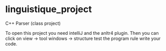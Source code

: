 # linguistique_project
C++ Parser (class project)

To open this project you need intelliJ and the anltr4 plugin.
Then you can click on view -> tool windows -> structure
test the program rule
write your code.
